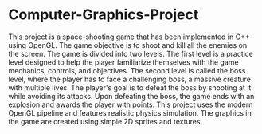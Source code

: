 # Computer-Graphics-Project
This project is a space-shooting game that has been implemented in C++ using OpenGL. 
The game objective is to shoot and kill all the enemies on the screen. 
The game is divided into two levels. 
The first level is a practice level designed to help the player familiarize themselves with the game mechanics, controls, and objectives. 
The second level is called the boss level, where the player has to face a challenging boss, a massive creature with multiple lives. 
The player's goal is to defeat the boss by shooting at it while avoiding its attacks. 
Upon defeating the boss, the game ends with an explosion and awards the player with points. 
This project uses the modern OpenGL pipeline and features realistic physics simulation. 
The graphics in the game are created using simple 2D sprites and textures.
